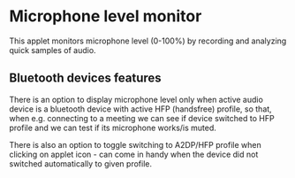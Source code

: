 # Microphone level monitor

This applet monitors microphone level (0-100%) by recording and analyzing quick samples of audio.

## Bluetooth devices features

There is an option to display microphone level only when active audio device is a bluetooth device with active HFP (handsfree) profile, so that, when e.g. connecting to a meeting we can see if device switched to HFP profile and we can test if its microphone works/is muted.

There is also an option to toggle switching to A2DP/HFP profile when clicking on applet icon - can come in handy when the device did not switched automatically to given profile.
